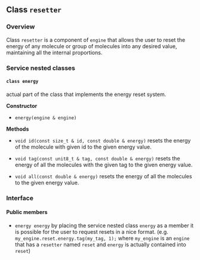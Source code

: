 ## Class `resetter`

### Overview

Class `resetter` is a component of `engine` that allows the user to reset the energy of any molecule or group of molecules into any desired value, maintaining all the internal proportions.

### Service nested classes

#### `class energy`

actual part of the class that implements the energy reset system.

**Constructor**

  * `energy(engine & engine)`

**Methods**

  * `void id(const size_t & id, const double & energy)`
    resets the energy of the molecule with given id to the given energy value.

  * `void tag(const unit8_t & tag, const double & energy)`
    resets the energy of all the molecules with the given tag to the given energy value.

  * `void all(const double & energy)`
    resets the energy of all the molecules to the given energy value.

### Interface

#### Public members

  * `energy energy`
    by placing the service nested class `energy` as a member it is possible for the user to request resets in a nice format. (e.g. `my_engine.reset.energy.tag(my_tag, 1);` where `my_engine` is an `engine` that has a `resetter` named `reset` and `energy` is actually contained into `reset`)
